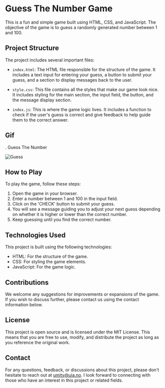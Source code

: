 # Guess The Number Game

This is a fun and simple game built using HTML, CSS, and JavaScript. The objective of the game is to guess a randomly generated number between 1 and 100. 

## Project Structure

The project includes several important files:

- `index.html`: The HTML file responsible for the structure of the game. It includes a text input for entering your guess, a button to submit your guess, and a section to display messages back to the user.

- `style.css`: This file contains all the styles that make our game look nice. It includes styling for the main section, the input field, the button, and the message display section.

- `index.js`: This is where the game logic lives. It includes a function to check if the user's guess is correct and give feedback to help guide them to the correct answer.

## Gif
. Guess The Number

<img src = "GuessTheNumber.gif" Alt = "Guess">

## How to Play

To play the game, follow these steps:

1. Open the game in your browser.
2. Enter a number between 1 and 100 in the input field.
3. Click on the 'CHECK' button to submit your guess.
4. You will see a message guiding you to adjust your next guess depending on whether it is higher or lower than the correct number.
5. Keep guessing until you find the correct number.

## Technologies Used

This project is built using the following technologies:

- HTML: For the structure of the game.
- CSS: For styling the game elements.
- JavaScript: For the game logic.

## Contributions

We welcome any suggestions for improvements or expansions of the game. If you wish to discuss further, please contact us using the contact information below.

## License

This project is open source and is licensed under the MIT License. This means that you are free to use, modify, and distribute the project as long as you reference the original work.

## Contact

For any questions, feedback, or discussions about this project, please don't hesitate to reach out at [umity@uia.no](mailto:umity@uia.no). I look forward to connecting with those who have an interest in this project or related fields.
